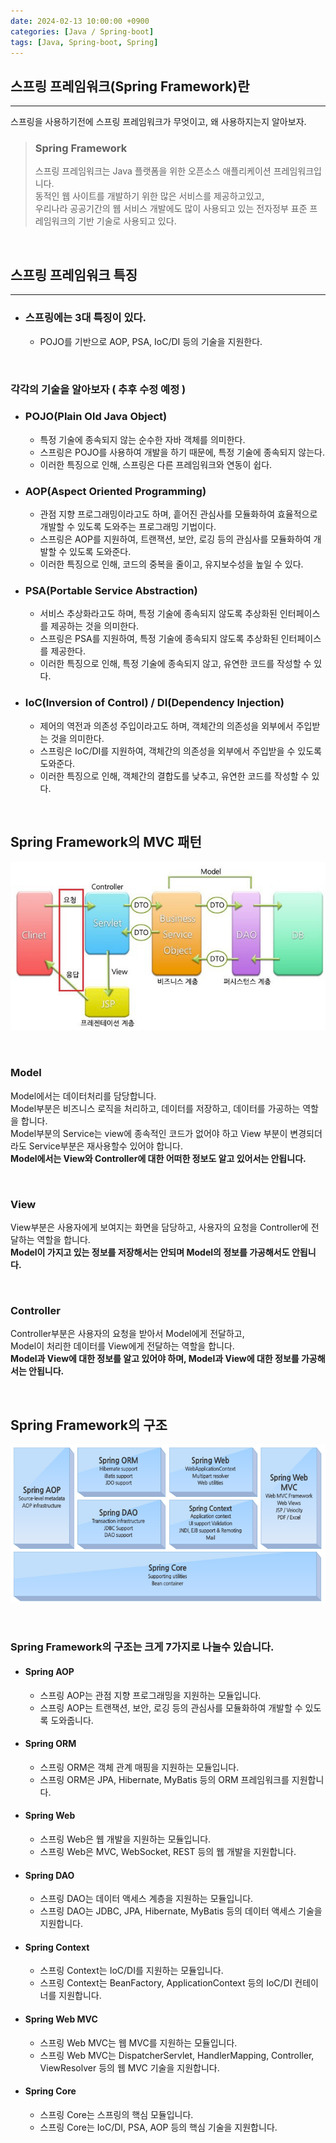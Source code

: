 ```yaml
---
date: 2024-02-13 10:00:00 +0900
categories: [Java / Spring-boot]
tags: [Java, Spring-boot, Spring]
---
```


## 스프링 프레임워크(Spring Framework)란

---

스프링을 사용하기전에 스프링 프레임워크가 무엇이고, 왜 사용하지는지 알아보자.

> ### Spring Framework
>
> 스프링 프레임워크는 Java 플랫폼을 위한 오픈소스 애플리케이션 프레임워크입니다.  
> 동적인 웹 사이트를 개발하기 위한 많은 서비스를 제공하고있고,  
> 우리나라 공공기간의 웹 서비스 개발에도 많이 사용되고 있는 전자정부 표준 프레임워크의 기반 기술로 사용되고 있다.

<br>

## 스프링 프레임워크 특징

---

- ### 스프링에는 3대 특징이 있다.
  - POJO를 기반으로 AOP, PSA, IoC/DI 등의 기술을 지원한다.

<br>

### 각각의 기술을 알아보자 ( 추후 수정 예정 )

- ### POJO(Plain Old Java Object)
  - 특정 기술에 종속되지 않는 순수한 자바 객체를 의미한다.
  - 스프링은 POJO를 사용하여 개발을 하기 때문에, 특정 기술에 종속되지 않는다.
  - 이러한 특징으로 인해, 스프링은 다른 프레임워크와 연동이 쉽다.
- ### AOP(Aspect Oriented Programming)
  - 관점 지향 프로그래밍이라고도 하며, 흩어진 관심사를 모듈화하여 효율적으로 개발할 수 있도록 도와주는 프로그래밍 기법이다.
  - 스프링은 AOP를 지원하여, 트랜잭션, 보안, 로깅 등의 관심사를 모듈화하여 개발할 수 있도록 도와준다.
  - 이러한 특징으로 인해, 코드의 중복을 줄이고, 유지보수성을 높일 수 있다.
- ### PSA(Portable Service Abstraction)
  - 서비스 추상화라고도 하며, 특정 기술에 종속되지 않도록 추상화된 인터페이스를 제공하는 것을 의미한다.
  - 스프링은 PSA를 지원하여, 특정 기술에 종속되지 않도록 추상화된 인터페이스를 제공한다.
  - 이러한 특징으로 인해, 특정 기술에 종속되지 않고, 유연한 코드를 작성할 수 있다.
- ### IoC(Inversion of Control) / DI(Dependency Injection)
  - 제어의 역전과 의존성 주입이라고도 하며, 객체간의 의존성을 외부에서 주입받는 것을 의미한다.
  - 스프링은 IoC/DI를 지원하여, 객체간의 의존성을 외부에서 주입받을 수 있도록 도와준다.
  - 이러한 특징으로 인해, 객체간의 결합도를 낮추고, 유연한 코드를 작성할 수 있다.

<br>

## Spring Framework의 MVC 패턴

![Alt text](<../../assets/img/Java Spring/SpringMvc.png>)

<br>

### Model

Model에서는 데이터처리를 담당합니다.  
Model부분은 비즈니스 로직을 처리하고, 데이터를 저장하고, 데이터를 가공하는 역할을 합니다.  
Model부분의 Service는 view에 종속적인 코드가 없어야 하고 View 부분이 변경되더라도 Service부분은 재사용할수 있어야 합니다.  
**Model에서는 View와 Controller에 대한 어떠한 정보도 알고 있어서는 안됩니다.**

<br>

### View

View부분은 사용자에게 보여지는 화면을 담당하고, 사용자의 요청을 Controller에 전달하는 역할을 합니다.  
**Model이 가지고 있는 정보를 저장해서는 안되며 Model의 정보를 가공해서도 안됩니다.**

<br>

### Controller

Controller부분은 사용자의 요청을 받아서 Model에게 전달하고,  
Model이 처리한 데이터를 View에게 전달하는 역할을 합니다.  
**Model과 View에 대한 정보를 알고 있어야 하며, Model과 View에 대한 정보를 가공해서는 안됩니다.**

<br>

## Spring Framework의 구조

![Alt text](<../../assets/img/Java Spring/SpringFramework.png>)

<br>

### Spring Framework의 구조는 크게 7가지로 나눌수 있습니다.

- #### Spring AOP
  - 스프링 AOP는 관점 지향 프로그래밍을 지원하는 모듈입니다.
  - 스프링 AOP는 트랜잭션, 보안, 로깅 등의 관심사를 모듈화하여 개발할 수 있도록 도와줍니다.
- #### Spring ORM
  - 스프링 ORM은 객체 관계 매핑을 지원하는 모듈입니다.
  - 스프링 ORM은 JPA, Hibernate, MyBatis 등의 ORM 프레임워크를 지원합니다.
- #### Spring Web
  - 스프링 Web은 웹 개발을 지원하는 모듈입니다.
  - 스프링 Web은 MVC, WebSocket, REST 등의 웹 개발을 지원합니다.
- #### Spring DAO
  - 스프링 DAO는 데이터 액세스 계층을 지원하는 모듈입니다.
  - 스프링 DAO는 JDBC, JPA, Hibernate, MyBatis 등의 데이터 액세스 기술을 지원합니다.
- #### Spring Context
  - 스프링 Context는 IoC/DI를 지원하는 모듈입니다.
  - 스프링 Context는 BeanFactory, ApplicationContext 등의 IoC/DI 컨테이너를 지원합니다.
- #### Spring Web MVC
  - 스프링 Web MVC는 웹 MVC를 지원하는 모듈입니다.
  - 스프링 Web MVC는 DispatcherServlet, HandlerMapping, Controller, ViewResolver 등의 웹 MVC 기술을 지원합니다.
- #### Spring Core
  - 스프링 Core는 스프링의 핵심 모듈입니다.
  - 스프링 Core는 IoC/DI, PSA, AOP 등의 핵심 기술을 지원합니다.
